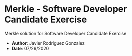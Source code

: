 # Merkle - Software Developer Candidate Exercise
Merkle solution for Software Developer Candidate Exercise

- **Author**: Javier Rodriguez Gonzalez
- **Date**: 07/29/2020